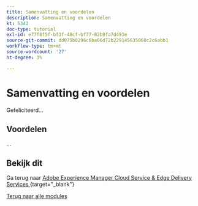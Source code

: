 ```yaml
---
title: Samenvatting en voordelen
description: Samenvatting en voordelen
kt: 5342
doc-type: tutorial
exl-id: e77f8f5f-bf3f-48cf-bf77-82b9fa7d493e
source-git-commit: dd075b0296c6ba06d72b229145635060c2c6abb1
workflow-type: tm+mt
source-wordcount: '27'
ht-degree: 3%

---
```


# Samenvatting en voordelen

Gefeliciteerd...

## Voordelen

...

## Bekijk dit

Ga terug naar [ Adobe Experience Manager Cloud Service &amp; Edge Delivery Services ](./aemcs.md){target="_blank"}

[Terug naar alle modules](../../../overview.md)
